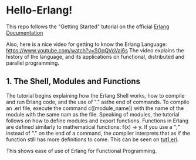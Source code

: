 # Hello-Erlang!
This repo follows the "Getting Started" tutorial on the official [Erlang Documentation](https://www.erlang.org/doc/)

Also, here is a nice video for getting to know the Erlang Language: https://www.youtube.com/watch?v=SOqQVoVai6s
The video explains the history of the language, and its applications on functional, distributed and parallel programming.

## 1. The Shell, Modules and Functions
The tutorial begins explaining how the Erlang Shell works, how to compile and run Erlang code, and the use of "." asthe end of commands. To compile an .erl file, execute the command c([module_name]) with the name of the module with the same nam as the file. Speaking of modules, the tutorial follows on how to define modules and export functions. Functions in Erlang are defined similarly to mathematical functions: f(x) -> y. If you use a ";" instead of "." on the end of a command, the compiler interprets that as if the function still has more definitions to come. This can be seen on [tut1.erl](https://github.com/vhpadula/erlang-hello-world/blob/main/tut1.erl).

This shows ease of use of Erlang for Functional Programming.
